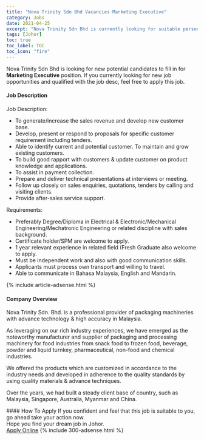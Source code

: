 ```yaml
---
title: "Nova Trinity Sdn Bhd Vacancies Marketing Executive" 
category: Jobs 
date: 2021-04-25 
excerpt: "Nova Trinity Sdn Bhd is currently looking for suitable person to fill in the Marketing Executive which based in Johor" 
tags: [Johor] 
toc: true 
toc_label: TOC 
toc_icon: "fire" 
--- 
```


<p>Nova Trinity Sdn Bhd is looking for new potential candidates to fill in for <b>Marketing Executive</b> position. If you currently looking for new job opportunities and qualified with the job desc, feel free to apply this job.
</p><div><div><h4>Job Description</h4></div><div><div><span><div><span>Job Description:</span><ul><li><span>To generate/increase the sales revenue and develop new customer base.</span></li><li><span>Develop, present or respond to proposals for specific customer requirement including tenders.</span></li><li><span>Able to identify current and potential customer. To maintain and grow existing customers.</span></li><li><span>To build good rapport with customers &amp; update customer on product knowledge and applications.</span></li><li><span>To assist in payment collection.</span></li><li><span>Prepare and deliver technical presentations at interviews or meeting.</span></li><li><span>Follow up closely on sales enquiries, quotations, tenders by calling and visiting clients.</span></li><li><span>Provide after-sales service support.</span></li></ul><span>Requirements:</span><ul><li><span>Preferably Degree/Diploma in Electrical &amp; Electronic/Mechanical Engineering/Mechatronic Engineering or related discipline with sales background.</span></li><li><span>Certificate holder/SPM are welcome to apply.</span></li><li><span>1 year relevant experience in related field (Fresh Graduate also welcome to apply.</span></li><li><span>Must be independent work and also with good communication skills.</span></li><li><span>Applicants must process own transport and willing to travel.</span></li><li><span>Able to communicate in Bahasa Malaysia, English and Mandarin.</span></li></ul></div></span></div></div></div> 
{% include article-adsense.html %} 
<div><div><h4>Company Overview</h4></div><div><div><span><div><p> Nova Trinity Sdn. Bhd. is a professional provider of packaging machineries with advance technology &amp; high accuracy in Malaysia.</p><p> As leveraging on our rich industry experiences, we have emerged as the noteworthy manufacturer and supplier of packaging and processing machinery for food industries from snack food to frozen food, beverage, powder and liquid turnkey, pharmaceutical, non-food and chemical industries.</p><p> We offered the products which are customized in accordance to the industry needs and developed in adherence to the quality standards by using quality materials &amp; advance techniques.</p><p> Over the years, we had built a steady client base of country, such as Malaysia, Singapore, Australia, Myanmar and China.</p></div></span></div></div></div> 
#### How To Apply 
If you confident and feel that this job is suitable to you, go ahead take your action now. <br/> 
Hope you find your dream job in Johor. <br/> 
<a href="https://www.jobstreet.com.my/en/job/marketing-executive-4538597?jobId=jobstreet-my-job-4538597&" class="btn btn--info" target="_blank" rel="nofollow noopenner">Apply Online</a> 
{% include 300-adsense.html %} 